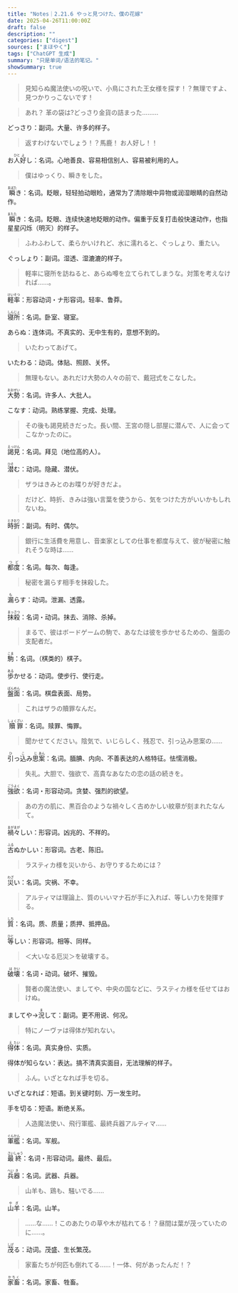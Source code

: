 ```yaml
---
title: "Notes｜2.21.6 やっと見つけた、僕の花嫁"
date: 2025-04-26T11:00:00Z
draft: false
description: ""
categories: ["digest"]
sources: ["まほやく"]
tags: ["ChatGPT 生成"]
summary: "只是单词/语法的笔记。"
showSummary: true
---
```


>見知らぬ魔法使いの呪いで、小鳥にされた王女様を探す！？無理ですよ、見つかりっこないです！

>あれ？ 革の袋は?どっさり金貨の詰まった………

どっさり：副词。大量、许多的样子。

>返すわけないでしょう！？馬鹿！ お人好し！！

お<ruby>人<rt>ひと</rt></ruby><ruby>好<rt>よ</rt></ruby>し：名词。心地善良、容易相信别人、容易被利用的人。

>僕はゆっくり、瞬きをした。

<ruby>瞬<rt>まばた</rt></ruby>き：名词。眨眼，轻轻拍动眼睑，通常为了清除眼中异物或润湿眼睛的自然动作。

<ruby>瞬<rt>またた</rt></ruby>き：名词。眨眼、连续快速地眨眼的动作。偏重于反复打击般快速动作，也指星星闪烁（明灭）的样子。

>ふわふわして、柔らかいけれど、水に濡れると、ぐっしょり、重たい。

ぐっしょり：副词。湿透、湿漉漉的样子。

>軽率に寝所を訪ねると、あらぬ噂を立てられてしまうな。対策を考えなければ……。

<ruby>軽<rt>けい</rt></ruby><ruby>率<rt>そつ</rt></ruby>：形容动词・ナ形容词。轻率、鲁莽。

<ruby>寝<rt>しん</rt></ruby><ruby>所<rt>じょ</rt></ruby>：名词。卧室、寝室。

あらぬ：连体词。不真实的、无中生有的，意想不到的。

>いたわってあげて。

いたわる：动词。体贴、照顾、关怀。

>無理もない。あれだけ大勢の人々の前で、戴冠式をこなした。

<ruby>大<rt>おお</rt></ruby><ruby>勢<rt>ぜい</rt></ruby>：名词。许多人、大批人。

こなす：动词。熟练掌握、完成、处理。

>その後も謁見続きだった。長い間、王宮の隠し部屋に潜んで、人に会ってこなかったのに。

<ruby>謁見<rt>えっけん</rt></ruby>：名词。拜见（地位高的人）。

<ruby>潜<rt>ひそ</rt></ruby>む：动词。隐藏、潜伏。

>ザラはきみとのお喋りが好きだよ。

>だけど、時折、きみは強い言葉を使うから、気をつけた方がいいかもしれないね。

<ruby>時<rt>とき</rt></ruby><ruby>折<rt>おり</rt></ruby>：副词。有时、偶尔。

>銀行に生活費を用意し、音楽家としての仕事を都度与えて、彼が秘密に触れそうな時は……

<ruby>都<rt>つ</rt></ruby><ruby>度<rt>ど</rt></ruby>：名词。每次、每逢。

>秘密を漏らす相手を抹殺した。

<ruby>漏<rt>も</rt></ruby>らす：动词。泄漏、透露。

<ruby>抹殺<rt>まっさつ</rt></ruby>：名词・动词。抹去、消除、杀掉。

>まるで、彼はボードゲームの駒で、あなたは彼を歩かせるための、盤面の支配者だ。

<ruby>駒<rt>こま</rt></ruby>：名词。（棋类的）棋子。

<ruby>歩<rt>ある</rt></ruby>かせる：动词。使步行、使行走。

<ruby>盤<rt>ばん</rt></ruby><ruby>面<rt>めん</rt></ruby>：名词。棋盘表面、局势。

>これはザラの贖罪なんだ。

<ruby>贖<rt>しょく</rt></ruby><ruby>罪<rt>ざい</rt></ruby>：名词。赎罪、悔罪。

>聞かせてください。陰気で、いじらしく、残忍で、引っ込み思案の……

<ruby>引<rt>ひ</rt></ruby>っ<ruby>込<rt>こ</rt></ruby>み<ruby>思<rt>じ</rt></ruby><ruby>案<rt>あん</rt></ruby>：名词。腼腆、内向、不善表达的人格特征。怯懦消极。

>失礼。大胆で、強欲で、高貴なあなたの恋の話の続きを。

<ruby>強<rt>ごう</rt></ruby><ruby>欲<rt>よく</rt></ruby>：名词・形容动词。贪婪、强烈的欲望。

>あの方の肌に、黒百合のような禍々しく古めかしい紋章が刻まれたなんて。

<ruby>禍々<rt>まがまが</rt></ruby>しい：形容词。凶兆的、不祥的。

<ruby>古<rt>ふる</rt></ruby>ぬかしい：形容词。古老、陈旧。

>ラスティカ様を災いから、お守りするためには？

<ruby>災<rt>わざ</rt></ruby>い：名词。灾祸、不幸。

>アルティマは理論上、質のいいマナ石が手に入れば、等しい力を発揮する。

<ruby>質<rt>しち</rt></ruby>：名词。质、质量；质押、抵押品。

<ruby>等<rt>ひと</rt></ruby>しい：形容词。相等、同样。

>＜大いなる厄災＞を破壊する。

<ruby>破<rt>は</rt></ruby><ruby>壊<rt>かい</rt></ruby>：名词・动词。破坏、摧毁。

>賢者の魔法使い、ましてや、中央の国などに、ラスティカ様を任せてはおけぬ。

ましてや→<ruby>況<rt>ま</rt></ruby>して：副词。更不用说、何况。

>特にノーヴァは得体が知れない。

<ruby>得<rt>え</rt></ruby><ruby>体<rt>たい</rt></ruby>：名词。真实身份、实质。

得体が知らない：表达。搞不清真实面目，无法理解的样子。

>ふん。いざとなれば手を切る。

いざとなれば：短语。到关键时刻、万一发生时。

手を切る：短语。断绝关系。

>人造魔法使い、飛行軍艦、最終兵器アルティマ……

<ruby>軍<rt>ぐん</rt></ruby><ruby>艦<rt>かん</rt></ruby>：名词。军舰。

<ruby>最<rt>さい</rt></ruby><ruby>終<rt>しゅう</rt></ruby>：名词・形容动词。最终、最后。

<ruby>兵<rt>へい</rt></ruby><ruby>器<rt>き</rt></ruby>：名词。武器、兵器。

>山羊も、鶏も、騒いでる……

<ruby>山羊<rt>やぎ</rt></ruby>：名词。山羊。

>……な……！このあたりの草や木が枯れてる！？昼間は葉が茂っていたのに……。

<ruby>茂<rt>しげ</rt></ruby>る：动词。茂盛、生长繁茂。

>家畜たちが何匹も倒れてる……！一体、何があったんだ！？

<ruby>家畜<rt>かちく</rt></ruby>：名词。家畜、牲畜。
